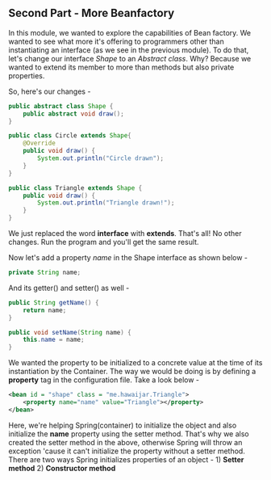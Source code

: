 ## Second Part - More Beanfactory

In this module, we wanted to explore the capabilities of Bean factory. We wanted to see what more it's offering to programmers other than instantiating an interface (as we see in the previous module).
To do that, let's change our interface *Shape* to an *Abstract class*. Why? Because we wanted to extend its member to more than methods but also private properties.

So, here's our changes -

```java
public abstract class Shape {
    public abstract void draw();
}

```

```java
public class Circle extends Shape{
    @Override
    public void draw() {
        System.out.println("Circle drawn");
    }
}
```
```java
public class Triangle extends Shape {
    public void draw() {
        System.out.println("Triangle drawn!");
    }
}
```
We just replaced the word **interface** with **extends**. That's all!
No other changes. Run the program and you'll get the same result.

Now let's add a property *name* in the Shape interface as shown below -
```java
private String name;
```

And its getter() and setter() as well -

```java
public String getName() {
    return name;
}
```
```java
public void setName(String name) {
    this.name = name;
}
```

We wanted the property to be initialized to a concrete value at the time of its instantiation by the Container.
The way we would be doing is by defining a **property** tag in the configuration file. Take a look below -

```xml
<bean id = "shape" class = "me.hawaijar.Triangle">
    <property name="name" value="Triangle"></property>
</bean>
```
Here, we're helping Spring(container) to initialize the object and also initialize the **name** property  using the setter method. That's why we also created the setter method in the above, otherwise Spring will throw an exception 'cause it can't initialize the property without a setter method. There are two ways Spring initializes properties of an object - 1) **Setter method** 2) **Constructor method**

